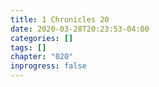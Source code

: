 ```yaml
---
title: 1 Chronicles 20
date: 2020-03-28T20:23:53-04:00
categories: []
tags: []
chapter: "020"
inprogress: false
---
```


